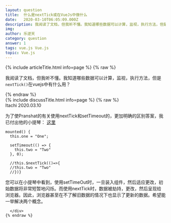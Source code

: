 ```yaml
---
layout: question
title:  什么是nextTick或在VueJs中做什么
date:   2020-03-10T06:05:09.000Z
description: 我阅读了文档，但我听不懂。我知道哪些数据可以计算，监视，执行方法，但是nextTick()在vuejs中有什么用？...
img: 
author: 乐逆天
category: question
answer: 1
tags: vue.js Vue.js
topic: Vue.js
---
```

<div class="article-root">
  <div class="article">
    {% include articleTitle.html info=page %}
    {% raw %}
    <div class="article-content"><p><font style="vertical-align: inherit;"><font style="vertical-align: inherit;">我阅读了文档，但我听不懂。</font><font style="vertical-align: inherit;">我知道哪些数据可以计算，监视，执行方法，但是</font></font><code>nextTick()</code><font style="vertical-align: inherit;"><font style="vertical-align: inherit;">在vuejs中有</font><font style="vertical-align: inherit;">什么</font><font style="vertical-align: inherit;">用？</font></font></p></div>
    {% endraw %}
  </div>

  <div class="discuss-wrapper">
    {% include discussTitle.html info=page %}
    {% raw %}
    <div class="discuss-item">
        <div class="discuss-parent">
          <div class="discuss-meta">
            <span class="discuss-user">Itachi</span>
            <span class="discuss-time">2020.03.10</span>
          </div>
          <div class="discuss-comment"><p><font style="vertical-align: inherit;"><font style="vertical-align: inherit;">为了使Pranshat的有关使用nextTick和setTimeout的，更加明确的区别答案，我已付出他的小提琴：
 </font></font><a href="https://jsfiddle.net/wtoalabi/g7kL9Lu1/" rel="noreferrer"><font style="vertical-align: inherit;"><font style="vertical-align: inherit;">这里</font></font></a></p>

<pre><code>mounted() {    <font></font>
  this.one = "One";<font></font>
<font></font>
  setTimeout(() =&gt; {<font></font>
    this.two = "Two"<font></font>
  }, 0);<font></font>
<font></font>
  //this.$nextTick(()=&gt;{<font></font>
  //this.two = "Two"<font></font>
  //})}<font></font>
</code></pre>

<p><font style="vertical-align: inherit;"><font style="vertical-align: inherit;">您可以在小提琴中看到，使用setTimeOut时，一旦装入组件，然后适应更改，初始数据将非常短暂地闪烁。</font><font style="vertical-align: inherit;">而使用nextTick时，数据被劫持，更改，然后呈现给浏览器。</font><font style="vertical-align: inherit;">因此，浏览器甚至在不了解旧数据的情况下也显示了更新的数据。</font><font style="vertical-align: inherit;">希望能一举解决两个概念。</font></font></p></div>
        </div>
        
      </div>
    {% endraw %}
  </div>
<div>
